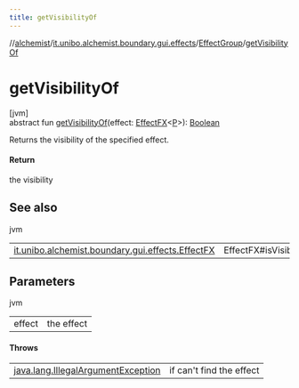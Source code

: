 ```yaml
---
title: getVisibilityOf
---
```

//[alchemist](../../../index.html)/[it.unibo.alchemist.boundary.gui.effects](../index.html)/[EffectGroup](index.html)/[getVisibilityOf](get-visibility-of.html)



# getVisibilityOf



[jvm]\
abstract fun [getVisibilityOf](get-visibility-of.html)(effect: [EffectFX](../-effect-f-x/index.html)<[P](../../it.unibo.alchemist.boundary.monitor/-f-x-step-monitor/index.html)>): [Boolean](https://kotlinlang.org/api/latest/jvm/stdlib/kotlin/-boolean/index.html)



Returns the visibility of the specified effect.



#### Return



the visibility



## See also


jvm

| | |
|---|---|
| [it.unibo.alchemist.boundary.gui.effects.EffectFX](../-effect-f-x/is-visible.html) | EffectFX#isVisible() |



## Parameters


jvm

| | |
|---|---|
| effect | the effect |



#### Throws


| | |
|---|---|
| [java.lang.IllegalArgumentException](https://docs.oracle.com/javase/8/docs/api/java/lang/IllegalArgumentException.html) | if can't find the effect |



